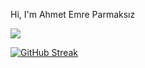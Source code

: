 Hi, I'm Ahmet Emre Parmaksız

![](https://komarev.com/ghpvc/?username=AEP20)

[![GitHub Streak](https://streak-stats.demolab.com?user=AEP20&theme=dark)](https://git.io/streak-stats)

